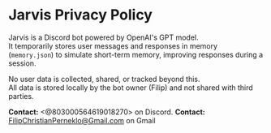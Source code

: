 # Jarvis Privacy Policy

Jarvis is a Discord bot powered by OpenAI's GPT model.  
It temporarily stores user messages and responses in memory (`memory.json`) to simulate short-term memory, improving responses during a session.

No user data is collected, shared, or tracked beyond this.  
All data is stored locally by the bot owner (Filip) and not shared with third parties.

**Contact:** <@803000564619018270> on Discord.
**Contact:** FilipChristianPerneklo@Gmail.com on Gmail
